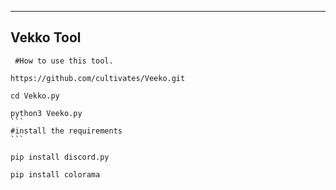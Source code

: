 ----------
Vekko Tool 
----------

     #How to use this tool.

    https://github.com/cultivates/Veeko.git
    
    cd Vekko.py
    
    python3 Veeko.py
    ```
    #install the requirements 
    ```
    
    pip install discord.py
 
    pip install colorama
    
   
